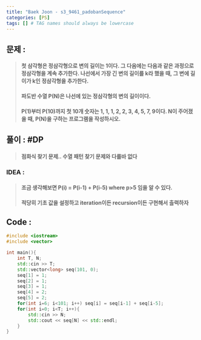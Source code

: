 ```yaml
---
title: "Baek Joon - s3_9461_padobanSequence"
categories: [PS]
tags: [] # TAG names should always be lowercase
---
```

## 문제 : 
> #### 첫 삼각형은 정삼각형으로 변의 길이는 1이다. 그 다음에는 다음과 같은 과정으로 정삼각형을 계속 추가한다. 나선에서 가장 긴 변의 길이를 k라 했을 때, 그 변에 길이가 k인 정삼각형을 추가한다.
> #### 파도반 수열 P(N)은 나선에 있는 정삼각형의 변의 길이이다.
> #### P(1)부터 P(10)까지 첫 10개 숫자는 1, 1, 1, 2, 2, 3, 4, 5, 7, 9이다. N이 주어졌을 때, P(N)을 구하는 프로그램을 작성하시오.

## 풀이 : #DP
> #### 점화식 찾기 문제.. 수열 패턴 찾기 문제와 다를바 없다

### IDEA :
> #### 조금 생각해보면 P(i) = P(i-1) + P(i-5) where p>5 임을 알 수 있다.
> #### 적당히 기초 값을 설정하고 iteration이든 recursion이든 구현해서 출력하자

## Code :
```cpp
#include <iostream>
#include <vector>

int main(){
    int T, N;
    std::cin >> T;
    std::vector<long> seq(101, 0);
    seq[1] = 1;
    seq[2] = 1;
    seq[3] = 1;
    seq[4] = 2;
    seq[5] = 2;
    for(int i=6; i<101; i++) seq[i] = seq[i-1] + seq[i-5];
    for(int i=0; i<T; i++){
        std::cin >> N;
        std::cout << seq[N] << std::endl;
    }
}
```
